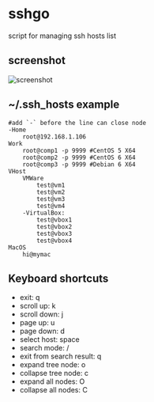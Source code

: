 sshgo
=====

script for managing ssh hosts list

## screenshot
![screenshot](https://raw.githubusercontent.com/emptyhua/sshgo/master/screenshot.png)

## ~/.ssh_hosts example

    #add `-` before the line can close node 
    -Home
        root@192.168.1.106
    Work
        root@comp1 -p 9999 #CentOS 5 X64
        root@comp2 -p 9999 #CentOS 6 X64
        root@comp3 -p 9999 #Debian 6 X64
    VHost
        VMWare
            test@vm1
            test@vm2
            test@vm3
            test@vm4
        -VirtualBox:
            test@vbox1
            test@vbox2
            test@vbox3
            test@vbox4
    MacOS
        hi@mymac

## Keyboard shortcuts
* exit: q
* scroll up: k
* scroll down: j
* page up: u
* page down: d
* select host: space
* search mode: /
* exit from search result: q
* expand tree node: o
* collapse tree node: c
* expand all nodes: O
* collapse all nodes: C
